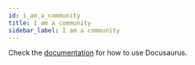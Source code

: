 ```yaml
---
id: i_am_a_community
title: I am a community
sidebar_label: I am a community
---
```


Check the [documentation](https://docusaurus.io) for how to use Docusaurus.
